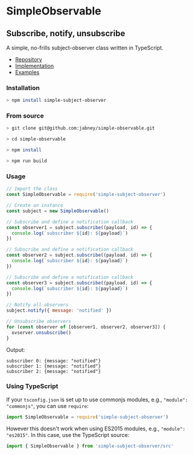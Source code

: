 # SimpleObservable
## Subscribe, notify, unsubscribe

A simple, no-frills subject-observer class written in TypeScript.

- [Repository](https://github.com/jabney/simple-observable)
- [Implementation](https://github.com/jabney/simple-observable/tree/master/src)
- [Examples](https://github.com/jabney/simple-observable/tree/master/examples)

### Installation
```bash
> npm install simple-subject-observer
```

### From source
```bash
> git clone git@github.com:jabney/simple-observable.git

> cd simple-observable

> npm install

> npm run build
```

### Usage
```javascript
// Import the class
const SimpleObservable = require('simple-subject-observer')

// Create an instance
const subject = new SimpleObservable()

// Subscribe and define a notification callback
const observer1 = subject.subscribe((payload, id) => {
  console.log(`subscriber ${id}: ${payload}`)
})

// Subscribe and define a notification callback
const observer2 = subject.subscribe((payload, id) => {
  console.log(`subscriber ${id}: ${payload}`)
})

// Subscribe and define a notification callback
const observer3 = subject.subscribe((payload, id) => {
  console.log(`subscriber ${id}: ${payload}`)
})

// Notify all observers
subject.notify({ message: 'notified' })

// Unsubscribe observers
for (const observer of [observer1, observer2, observer3]) {
  ovserver.unsubscribe()
}
```

Output:
```
subscriber 0: {message: "notified"}
subscriber 1: {message: "notified"}
subscriber 2: {message: "notified"}
```

### Using TypeScript

If your `tsconfig.json` is set up to use commonjs modules, e.g., `"module": "commonjs"`, you can use `require`:

```javascript
import SimpleObservable = require('simple-subject-observer')
```

However this doesn't work when using ES2015 modules, e.g., `"module": "es2015"`. In this case, use the TypeScript source:

```javascript
import { SimpleObservable } from 'simple-subject-observer/src'
```

